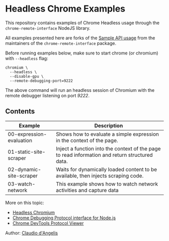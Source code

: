 # Headless Chrome Examples

This repository contains examples of Chrome Headless usage through the  `chrome-remote-interface` NodeJS library.

All examples presented here are forks of the [Sample API usage](https://github.com/cyrus-and/chrome-remote-interface#sample-api-usage) from the maintainers of the `chrome-remote-interface` package.

Before running examples below, make sure to start chrome (or chromium) with `--headless` flag:

```
chromium \
  --headless \
  --disable-gpu \
  --remote-debugging-port=9222
```

The above command will run an headless session of Chromium with the remote debugger listening on port _9222_.

## Contents

| Example | Description |
| --- | --- |
| 00-expression-evaluation | Shows how to evaluate a simple expression in the context of the page. |
| 01-static-site-scraper | Inject a function into the context of the page to read information and return structured data. |
| 02-dynamic-site-scraper | Waits for dynamically loaded content to be available, then injects scraping code. |
| 03-watch-network| This example shows how to watch network activities and capture data |



More on this topic:

- [Headless Chromium](https://chromium.googlesource.com/chromium/src/+/lkgr/headless/README.md)
- [Chrome Debugging Protocol interface for Node.js
](https://github.com/cyrus-and/chrome-remote-interface)
- [Chrome DevTools Protocol Viewer](https://chromedevtools.github.io/devtools-protocol/tot/)

Author: [Claudio d'Angelis](https://twitter.com/daw985)
